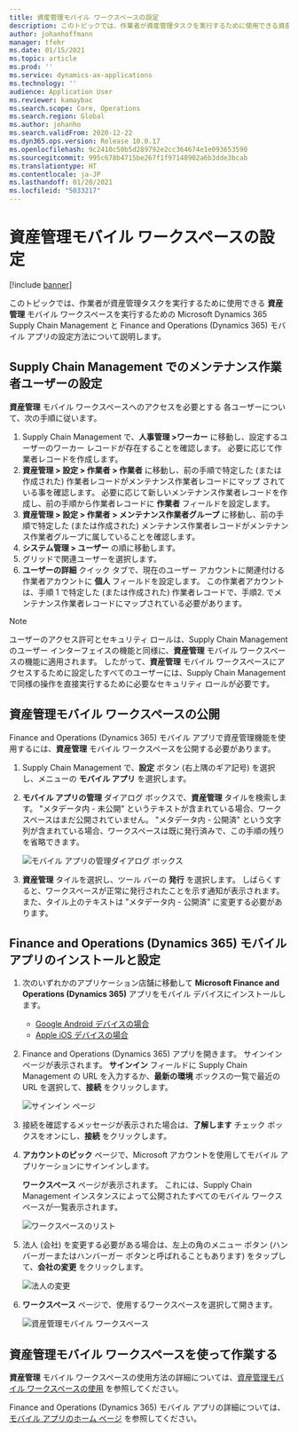 ```yaml
---
title: 資産管理モバイル ワークスペースの設定
description: このトピックでは、作業者が資産管理タスクを実行するために使用できる資産管理モバイル ワークスペースを実行するための Microsoft Dynamics 365 Supply Chain Management と Finance and Operations (Dynamics 365) モバイル アプリの設定方法について説明します。
author: johanhoffmann
manager: tfehr
ms.date: 01/15/2021
ms.topic: article
ms.prod: ''
ms.service: dynamics-ax-applications
ms.technology: ''
audience: Application User
ms.reviewer: kamaybac
ms.search.scope: Core, Operations
ms.search.region: Global
ms.author: johanho
ms.search.validFrom: 2020-12-22
ms.dyn365.ops.version: Release 10.0.17
ms.openlocfilehash: 9c2410c50b5d289792e2cc364674e1e093653590
ms.sourcegitcommit: 995c678b4715be267f1f97148902a6b3dde3bcab
ms.translationtype: HT
ms.contentlocale: ja-JP
ms.lasthandoff: 01/20/2021
ms.locfileid: "5033217"
---
```

# <a name="set-up-the-asset-management-mobile-workspace"></a>資産管理モバイル ワークスペースの設定

[!include [banner](../includes/banner.md)]

このトピックでは、作業者が資産管理タスクを実行するために使用できる **資産管理** モバイル ワークスペースを実行するための Microsoft Dynamics 365 Supply Chain Management と Finance and Operations (Dynamics 365) モバイル アプリの設定方法について説明します。

## <a name="set-up-maintenance-worker-users-in-supply-chain-management"></a>Supply Chain Management でのメンテナンス作業者ユーザーの設定

**資産管理** モバイル ワークスペースへのアクセスを必要とする 各ユーザーについて、次の手順に従います。

1. Supply Chain Management で、**人事管理 \>ワーカー** に移動し、設定するユーザーのワーカー レコードが存在することを確認します。 必要に応じて作業者レコードを作成します。
1. **資産管理 \> 設定 \> 作業者 \> 作業者** に移動し、前の手順で特定した (または作成された) 作業者レコードがメンテナンス作業者レコードにマップ されている事を確認します。 必要に応じて新しいメンテナンス作業者レコードを作成し、前の手順から作業者レコードに **作業者** フィールドを設定します。
1. **資産管理 \> 設定 \> 作業者 \> メンテナンス作業者グループ** に移動し、前の手順で特定した (または作成された) メンテナンス作業者レコードがメンテナンス作業者グループに属していることを確認します。
1. **システム管理 \> ユーザー** の順に移動します。
1. グリッドで関連ユーザーを選択します。
1. **ユーザーの詳細** クイック タブで、現在のユーザー アカウントに関連付ける作業者アカウントに **個人** フィールドを設定します。 この作業者アカウントは、手順 1 で特定した (または作成された) 作業者レコードで、手順2. でメンテナンス作業者レコードにマップされている必要があります。

> [!NOTE]
> ユーザーのアクセス許可とセキュリティ ロールは、Supply Chain Management のユーザー インターフェイスの機能と同様に、**資産管理** モバイル ワークスペースの機能に適用されます。 したがって、**資産管理** モバイル ワークスペースにアクセスするために設定したすべてのユーザーには、Supply Chain Management で同様の操作を直接実行するために必要なセキュリティ ロールが必要です。

## <a name="publish-the-asset-management-mobile-workspace"></a>資産管理モバイル ワークスペースの公開

Finance and Operations (Dynamics 365) モバイル アプリで資産管理機能を使用するには、**資産管理** モバイル ワークスペースを公開する必要があります。

1. Supply Chain Management で、**設定** ボタン (右上隅のギア記号) を選択し、メニューの **モバイル アプリ** を選択します。
1. **モバイル アプリの管理** ダイアログ ボックスで、**資産管理** タイルを検索します。 "メタデータ内 - 未公開" というテキストが含まれている場合、ワークスペースはまだ公開されていません。 "メタデータ内 - 公開済" という文字列が含まれている場合、ワークスペースは既に発行済みで、この手順の残りを省略できます。

    ![モバイル アプリの管理ダイアログ ボックス](media/mobile-workspaces.png "モバイル アプリの管理ダイアログ ボックス")

1. **資産管理** タイルを選択し、ツール バーの **発行** を選択します。 しばらくすると、ワークスペースが正常に発行されたことを示す通知が表示されます。 また、タイル上のテキストは "メタデータ内 - 公開済" に変更する必要があります。

## <a name="install-and-set-up-the-finance-and-operations-dynamics-365-mobile-app"></a>Finance and Operations (Dynamics 365) モバイル アプリのインストールと設定

1. 次のいずれかのアプリケーション店舗に移動して **Microsoft Finance and Operations (Dynamics 365)** アプリをモバイル デバイスにインストールします。

    - [Google Android デバイスの場合](https://go.microsoft.com/fwlink/?linkid=850662)
    - [Apple iOS デバイスの場合](https://go.microsoft.com/fwlink/?linkid=850663)

1. Finance and Operations (Dynamics 365) アプリを開きます。 サインイン ページが表示されます。 **サインイン** フィールドに Supply Chain Management の URL を入力するか、**最新の環境** ボックスの一覧で最近の URL を選択して、**接続** をクリックします。

    ![サインイン ページ](media/mobile-app-sign-in.png "サインイン ページ")

1. 接続を確認するメッセージが表示された場合は、**了解します** チェック ボックスをオンにし、**接続** をクリックします。
1. **アカウントのピック** ページで、Microsoft アカウントを使用してモバイル アプリケーションにサインインします。

    **ワークスペース** ページが表示されます。 これには、Supply Chain Management インスタンスによって公開されたすべてのモバイル ワークスペースが一覧表示されます。

    ![ワークスペースのリスト](media/mobile-app-workspaces.png "ワークスペースのリスト")

1. 法人 (会社) を変更する必要がある場合は、左上の角のメニュー ボタン (ハンバーガーまたはハンバーガー ボタンと呼ばれることもあります) をタップして、**会社の変更** をクリックします。

    ![法人の変更](media/mobile-app-change-comp.png "法人の変更")

1. **ワークスペース** ページで、使用するワークスペースを選択して開きます。

    ![資産管理モバイル ワークスペース](media/mobile-app-asset-workspace.png "資産管理モバイル ワークスペース")

## <a name="work-with-the-asset-management-mobile-workspace"></a>資産管理モバイル ワークスペースを使って作業する

**資産管理** モバイル ワークスペースの使用方法の詳細については、[資産管理モバイル ワークスペースの使用](asset-management-mobile-workspace.md) を参照してください。

Finance and Operations (Dynamics 365) モバイル アプリの詳細については、[モバイル アプリのホーム ページ](../../fin-ops-core/dev-itpro/mobile-apps/Mobile-app-home-page.md) を参照してください。
